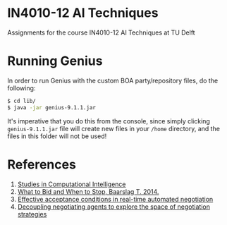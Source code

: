 # IN4010-12 AI Techniques
Assignments for the course IN4010-12 AI Techniques at TU Delft

# Running Genius
In order to run Genius with the custom BOA party/repository files, do the following:

```bash
$ cd lib/
$ java -jar genius-9.1.1.jar
```

It's imperative that you do this from the console, since simply clicking `genius-9.1.1.jar` file will create new files in your `/home` directory, and the files in this folder will not be used!

# References
1. [Studies in Computational Intelligence](https://link.springer.com/bookseries/7092)
2. [What to Bid and When to Stop, Baarslag T. 2014.](http://mmi.tudelft.nl/sites/default/files/thesis.pdf)
3. [Effective acceptance conditions in real-time automated negotiation](https://dl.acm.org/citation.cfm?id=2599194)
4. [Decoupling negotiating agents to explore the space of negotiation strategies](https://repository.tudelft.nl/islandora/object/uuid:2d8f71a7-9311-43d9-8ba0-b418a97aab7f/datastream/OBJ/download)
